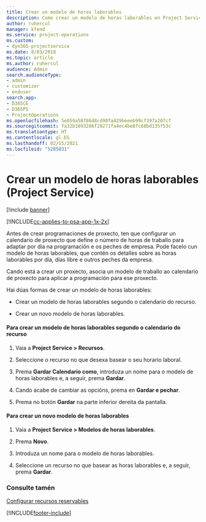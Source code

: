 ```yaml
---
title: Crear un modelo de horas laborables
description: Como crear un modelo de horas laborables en Project Service
author: ruhercul
manager: kfend
ms.service: project-operations
ms.custom:
- dyn365-projectservice
ms.date: 8/03/2018
ms.topic: article
ms.author: ruhercul
audience: Admin
search.audienceType:
- admin
- customizer
- enduser
search.app:
- D365CE
- D365PS
- ProjectOperations
ms.openlocfilehash: 5e859a58f86d8cd98fa429beeeb99cf397a207cf
ms.sourcegitcommit: fa32b1893286f20271fa4ec4be8fc68bd135f53c
ms.translationtype: HT
ms.contentlocale: gl-ES
ms.lasthandoff: 02/15/2021
ms.locfileid: "5285031"
---
```

# <a name="create-a-work-hours-template-project-service"></a>Crear un modelo de horas laborables (Project Service)

[!include [banner](../includes/psa-now-project-operations.md)]

[!INCLUDE[cc-applies-to-psa-app-1x-2x](../includes/cc-applies-to-psa-app-1x-2x.md)]

Antes de crear programaciones de proxecto, ten que configurar un calendario de proxecto que define o número de horas de traballo para adaptar por día na programación e os peches de empresa. Pode facelo cun modelo de horas laborables, que contén os detalles sobre as horas laborables por día, días libre e outros peches da empresa.  
  
 Cando está a crear un proxecto, asocia un modelo de traballo ao calendario de proxecto para aplicar a programación para ese proxecto.  
  
 Hai dúas formas de crear un modelo de horas laborables:  
  
-   Crear un modelo de horas laborables segundo o calendario do recurso.  
  
-   Crear un novo modelo de horas laborables.  
  
#### <a name="to-create-a-work-hours-template-based-on-a-resources-calendar"></a>Para crear un modelo de horas laborables segundo o calendario do recurso  
  
1.  Vaia a **Project Service > Recursos**.  
  
2.  Seleccione o recurso no que desexa basear o seu horario laboral.  
  
3.  Prema **Gardar Calendario como**, introduza un nome para o modelo de horas laborables e, a seguir, prema **Gardar**.  
  
4.  Cando acabe de cambiar as opcións, prema en **Gardar e pechar**.  
  
5.  Prema no botón **Gardar** na parte inferior dereita da pantalla.  
  
#### <a name="to-create-a-new-work-hours-template"></a>Para crear un novo modelo de horas laborables  
  
1.  Vaia a **Project Service > Modelos de horas laborables**.  
  
2.  Prema **Novo**.  
  
3.  Introduza un nome para o modelo de horas laborables.  
  
4.  Seleccione un recurso no que basear as horas laborables e, a seguir, prema **Gardar**.  
  
### <a name="see-also"></a>Consulte tamén  
 [Configurar recursos reservables](../psa/set-up-resources.md)


[!INCLUDE[footer-include](../includes/footer-banner.md)]